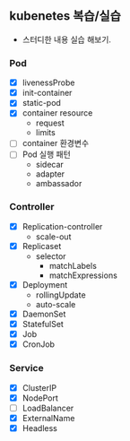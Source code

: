 ## kubenetes 복습/실습
- 스터디한 내용 실습 해보기.

### Pod
- [X] livenessProbe
- [X] init-container
- [X] static-pod
- [X] container resource
  * request
  * limits
- [ ] container 환경변수
- [ ] Pod 실행 패턴
  - sidecar
  - adapter
  - ambassador

### Controller
- [X] Replication-controller
  - scale-out
- [X] Replicaset
  - selector
    - matchLabels
    - matchExpressions
- [X] Deployment
  - rollingUpdate 
  - auto-scale
- [X] DaemonSet
- [X] StatefulSet
- [X] Job
- [X] CronJob

### Service
- [X] ClusterIP
- [X] NodePort
- [ ] LoadBalancer
- [X] ExternalName
- [X] Headless